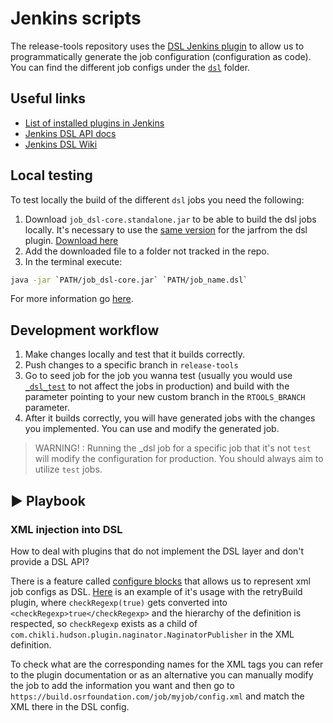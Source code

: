 # Jenkins scripts

The release-tools repository uses the [DSL Jenkins plugin](https://plugins.jenkins.io/job-dsl/) to allow us to programmatically generate the job configuration (configuration as code).  You can find the different job configs under the [`dsl`](./dsl/) folder. 

## Useful links
- [List of installed plugins in Jenkins](https://github.com/osrf/chef-osrf/blob/latest/cookbooks/osrfbuild/attributes/plugins.rb)
- [Jenkins DSL API docs](https://jenkinsci.github.io/job-dsl-plugin/)
- [Jenkins DSL Wiki](https://github.com/jenkinsci/job-dsl-plugin/wiki) 


## Local testing

To test locally the build of the different `dsl` jobs you need the following: 

1. Download `job_dsl-core.standalone.jar` to be able to build the dsl jobs locally. It's necessary to use the [same version](https://github.com/osrf/chef-osrf/blob/latest/cookbooks/osrfbuild/attributes/plugins.rb#L70) for the jarfrom the dsl plugin. [Download here](https://repo.jenkins-ci.org/artifactory/releases/org/jenkins-ci/plugins/job-dsl-core)
2. Add the downloaded file to a folder not tracked in the repo.
3. In the terminal execute: 
``` bash
java -jar `PATH/job_dsl-core.jar` `PATH/job_name.dsl`
```
For more information go [here](https://github.com/jenkinsci/job-dsl-plugin/wiki/User-Power-Moves#run-a-dsl-script-locally).

## Development workflow

1. Make changes locally and test that it builds correctly.
2. Push changes to a specific branch in `release-tools`
3. Go to seed job for the job you wanna test (usually you would use [`_dsl_test`](https://build.osrfoundation.org/job/_dsl_test/) to not affect the jobs in production) and build with the parameter pointing to your new custom branch in the `RTOOLS_BRANCH` parameter. 
4. After it builds correctly, you will have generated jobs with the changes you implemented. You can use and modify the generated job. 

> WARNING! : Running the _dsl job for a specific job that it's not `test` will modify the configuration for production. You should always aim to utilize `test` jobs. 

## :arrow_forward: Playbook

### XML injection into DSL 
How to deal with plugins that do not implement the DSL layer and don't provide a DSL API?

There is a feature called [configure blocks](https://github.com/jenkinsci/job-dsl-plugin/wiki/The-Configure-Block) that allows us to represent xml job configs as DSL. [Here](https://github.com/gazebo-tooling/release-tools/blob/9fbfe60133d2b7b8b280b92f7c563dc64c8367a5/jenkins-scripts/dsl/_configs_/OSRFUNIXBase.groovy#LL83C1-L92C10) is an example of it's usage with the retryBuild plugin, where `checkRegexp(true)` gets converted into `<checkRegexp>true</checkRegexp>` and the  hierarchy of the definition is respected, so `checkRegexp` exists as a child of `com.chikli.hudson.plugin.naginator.NaginatorPublisher` in the XML definition.

To check what are the corresponding names for the XML tags you can refer to the plugin documentation or as an alternative you can manually modify the job to add the information you want and then go to `https://build.osrfoundation.com/job/myjob/config.xml` and match the XML there in the DSL config. 
